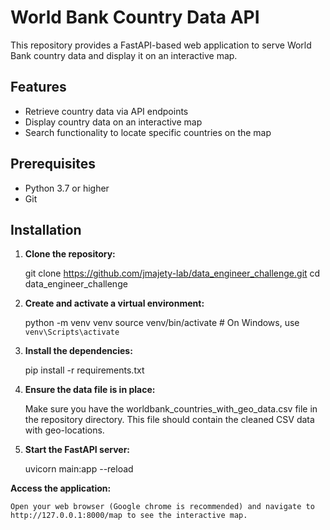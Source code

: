 # World Bank Country Data API

This repository provides a FastAPI-based web application to serve World Bank country data and display it on an interactive map.

## Features

- Retrieve country data via API endpoints
- Display country data on an interactive map
- Search functionality to locate specific countries on the map

## Prerequisites

- Python 3.7 or higher
- Git

## Installation

1. **Clone the repository:**

   git clone https://github.com/jmajety-lab/data_engineer_challenge.git
   cd data_engineer_challenge

2. **Create and activate a virtual environment:**



    python -m venv venv
    source venv/bin/activate  # On Windows, use `venv\Scripts\activate`

3. **Install the dependencies:**


    pip install -r requirements.txt

4. **Ensure the data file is in place:**

    Make sure you have the worldbank_countries_with_geo_data.csv file in the repository directory. This file should contain the cleaned CSV data with geo-locations.


5. **Start the FastAPI server:**


    uvicorn main:app --reload

**Access the application:**

    Open your web browser (Google chrome is recommended) and navigate to http://127.0.0.1:8000/map to see the interactive map.
